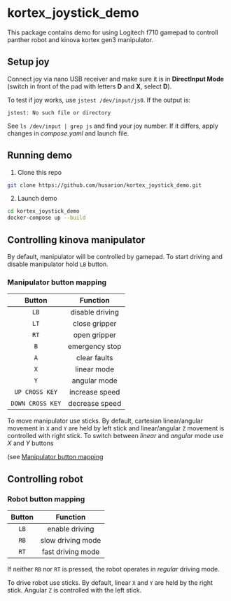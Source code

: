 # kortex_joystick_demo

This package contains demo for using Logitech f710 gamepad to controll panther robot and kinova kortex gen3 manipulator.

## Setup joy

Connect joy via nano USB receiver and make sure it is in **DirectInput Mode** (switch in front of the pad with letters **D** and **X**, select **D**).

To test if joy works, use `jstest /dev/input/js0`.
If the output is:

```
jstest: No such file or directory
```

See `ls /dev/input | grep js` and find your joy number. If it differs, apply changes in *compose.yaml* and launch file.

## Running demo

1. Clone this repo

```bash
git clone https://github.com/husarion/kortex_joystick_demo.git
```

2. Launch demo

```bash
cd kortex_joystick_demo
docker-compose up --build
```

## Controlling kinova manipulator

By default, manipulator will be controlled by gamepad. To start driving and disable manipulator hold `LB` button.

### Manipulator button mapping

|  Button  |      Function      |
|:--------:|:------------------:|
|   `LB`   |   disable driving  |
|   `LT`   |    close gripper   |
|   `RT`   |    open gripper    |
|   `B`    |   emergency stop   |
|   `A`    |    clear faults    |
|   `X`    |    linear mode     |
|   `Y`    |    angular mode    |
|   `UP CROSS KEY`    |    increase speed    |
|   `DOWN CROSS KEY`  |    decrease speed    |


To move manipulator use sticks.
By default, cartesian linear/angular movement in `X` and `Y` are held by left stick and linear/angular `Z` movement is controlled with right stick.
To switch between *linear* and *angular* mode use *X* and *Y* buttons 

(see [Manipulator button mapping](#manipulator-button-mapping)


## Controlling robot

### Robot button mapping

|  Button  |      Function      |
|:--------:|:------------------:|
|   `LB`   |   enable driving   |
|   `RB`   | slow driving mode  |
|   `RT`   |  fast driving mode |

If neither `RB` nor `RT` is pressed, the robot operates in *regular* driving mode.

To drive robot use sticks.
By default, linear `X` and `Y` are held by the right stick. Angular `Z` is controlled with the left stick.